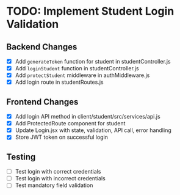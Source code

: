 # TODO: Implement Student Login Validation

## Backend Changes
- [x] Add `generateToken` function for student in studentController.js
- [x] Add `loginStudent` function in studentController.js
- [x] Add `protectStudent` middleware in authMiddleware.js
- [x] Add login route in studentRoutes.js

## Frontend Changes
- [x] Add login API method in client/student/src/services/api.js
- [x] Add ProtectedRoute component for student
- [x] Update Login.jsx with state, validation, API call, error handling
- [x] Store JWT token on successful login

## Testing
- [ ] Test login with correct credentials
- [ ] Test login with incorrect credentials
- [ ] Test mandatory field validation
